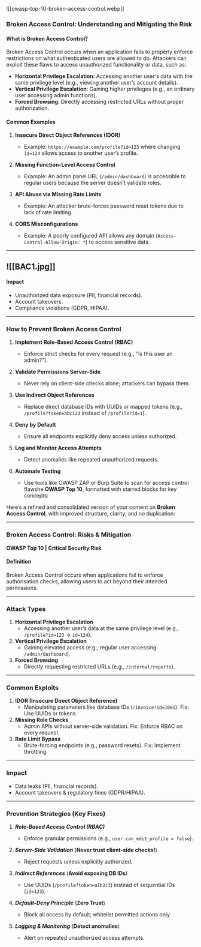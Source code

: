 ![[owasp-top-10-broken-access-control.webp]]

### **Broken Access Control: Understanding and Mitigating the Risk**

#### **What is Broken Access Control?**
Broken Access Control occurs when an application fails to properly enforce restrictions on what authenticated users are allowed to do. Attackers can exploit these flaws to access unauthorized functionality or data, such as:

- **Horizontal Privilege Escalation**: Accessing another user's data with the same privilege level (e.g., viewing another user’s account details).
- **Vertical Privilege Escalation**: Gaining higher privileges (e.g., an ordinary user accessing admin functions).
- **Forced Browsing**: Directly accessing restricted URLs without proper authorization.

#### **Common Examples**
1. **Insecure Direct Object References (IDOR)**  
   - Example: `https://example.com/profile?id=123` where changing `id=124` allows access to another user’s profile.
   
2. **Missing Function-Level Access Control**  
   - Example: An admin panel URL (`/admin/dashboard`) is accessible to regular users because the server doesn’t validate roles.

3. **API Abuse via Missing Rate Limits**  
   - Example: An attacker brute-forces password reset tokens due to lack of rate limiting.

4. **CORS Misconfigurations**  
   - Example: A poorly configured API allows any domain (`Access-Control-Allow-Origin: *`) to access sensitive data.
---
![[BAC1.jpg]]
---
#### **Impact**
- Unauthorized data exposure (PII, financial records).
- Account takeovers.
- Compliance violations (GDPR, HIPAA).

---

### **How to Prevent Broken Access Control**
1. **Implement Role-Based Access Control (RBAC)**  
   - Enforce strict checks for every request (e.g., "Is this user an admin?").

2. **Validate Permissions Server-Side**  
   - Never rely on client-side checks alone; attackers can bypass them.

3. **Use Indirect Object References**  
   - Replace direct database IDs with UUIDs or mapped tokens (e.g., `/profile?token=abc123` instead of `/profile?id=1`).

4. **Deny by Default**  
   - Ensure all endpoints explicitly deny access unless authorized.

5. **Log and Monitor Access Attempts**  
   - Detect anomalies like repeated unauthorized requests.

6. **Automate Testing**  
   - Use tools like OWASP ZAP or Burp Suite to scan for access control flawshe **OWASP Top 10**, formatted with starred blocks for key concepts:


Here’s a refined and consolidated version of your content on **Broken Access Control**, with improved structure, clarity, and no duplication:

---

### **Broken Access Control: Risks & Mitigation**  
**OWASP Top 10 | Critical Security Risk**  

#### **Definition**  
Broken Access Control occurs when applications fail to enforce authorisation checks, allowing users to act beyond their intended permissions.  

---

### **Attack Types**  
1. **Horizontal Privilege Escalation**  
   - Accessing another user’s data at the same privilege level (e.g., `/profile?id=123` → `id=124`).  
2. **Vertical Privilege Escalation**  
   - Gaining elevated access (e.g., regular user accessing `/admin/dashboard`).  
3. **Forced Browsing**  
   - Directly requesting restricted URLs (e.g., `/internal/reports`).  

---

### **Common Exploits**  
1. **IDOR (Insecure Direct Object Reference)**  
   - Manipulating parameters like database IDs (`/invoice?id=1001`). Fix: Use UUIDs or tokens.  
2. **Missing Role Checks**  
   - Admin APIs without server-side validation. Fix: Enforce RBAC on every request.  
3. **Rate Limit Bypass**  
   - Brute-forcing endpoints (e.g., password resets). Fix: Implement throttling.  

---

### **Impact**  
- Data leaks (PII, financial records).  
- Account takeovers & regulatory fines (GDPR/HIPAA).  

---

### **Prevention Strategies** (**Key Fixes**)  

1. ***Role-Based Access Control (RBAC)***  
   - Enforce granular permissions (e.g., `user.can_edit_profile = false`).  

2. ***Server-Side Validation*** (**Never trust client-side checks!**)  
   - Reject requests unless explicitly authorized.  

3. ***Indirect References*** (**Avoid exposing DB IDs**)   
   - Use UUIDs (`/profile?token=a1b2c3`) instead of sequential IDs (`id=123`).  

4. ***Default-Deny Principle*** (**Zero Trust**)   
   - Block all access by default; whitelist permitted actions only.

5. ***Logging & Monitoring*** (**Detect anomalies**)   
   - Alert on repeated unauthorized access attempts.

